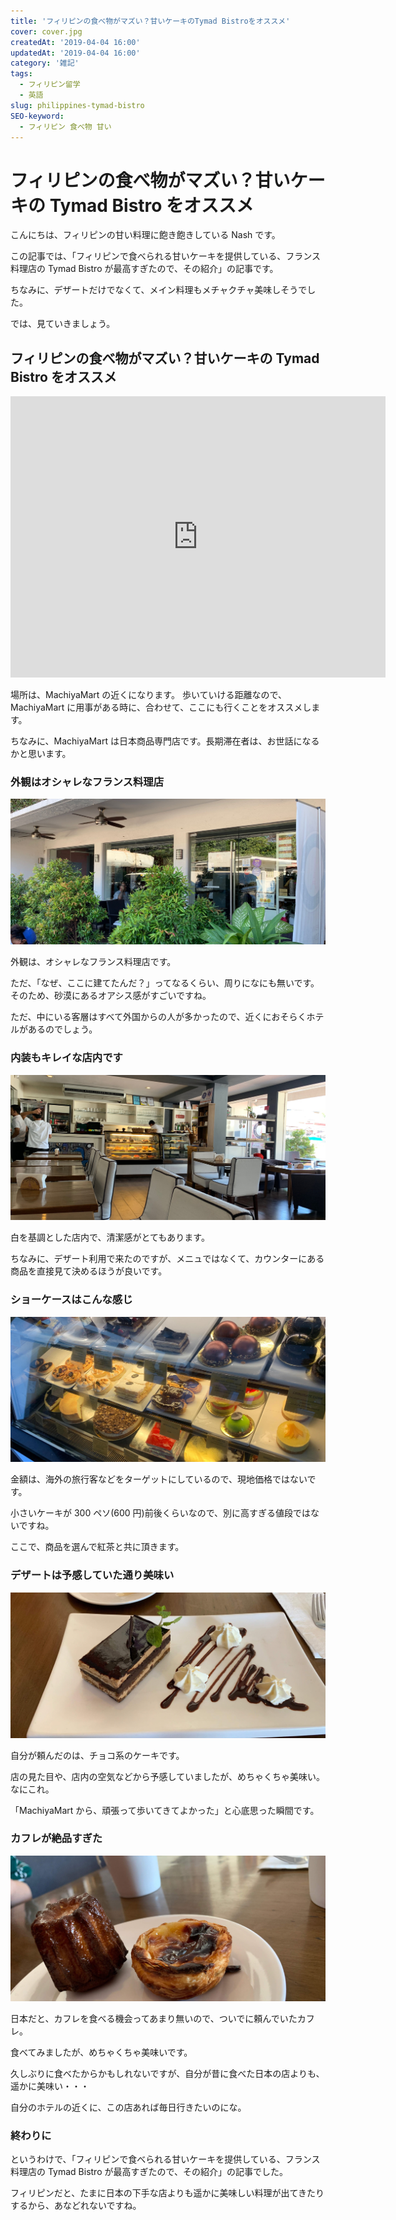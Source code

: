 ```yaml
---
title: 'フィリピンの食べ物がマズい？甘いケーキのTymad Bistroをオススメ'
cover: cover.jpg
createdAt: '2019-04-04 16:00'
updatedAt: '2019-04-04 16:00'
category: '雑記'
tags:
  - フィリピン留学
  - 英語
slug: philippines-tymad-bistro
SEO-keyword:
  - フィリピン 食べ物 甘い
---
```


# フィリピンの食べ物がマズい？甘いケーキの Tymad Bistro をオススメ

こんにちは、フィリピンの甘い料理に飽き飽きしている Nash です。

この記事では、「フィリピンで食べられる甘いケーキを提供している、フランス料理店の Tymad Bistro が最高すぎたので、その紹介」の記事です。

ちなみに、デザートだけでなくて、メイン料理もメチャクチャ美味しそうでした。

では、見ていきましょう。

## フィリピンの食べ物がマズい？甘いケーキの Tymad Bistro をオススメ

<iframe src="https://www.google.com/maps/embed?pb=!1m18!1m12!1m3!1d3924.971564592089!2d123.90994178918879!3d10.344158711338101!2m3!1f0!2f0!3f0!3m2!1i1024!2i768!4f13.1!3m3!1m2!1s0x33a998e8766e6377%3A0x4d2b0bc8be9a540f!2sTymad+Bistro!5e0!3m2!1sja!2sph!4v1554363015339!5m2!1sja!2sph" width="600" height="450" frameborder="0" style="border:0" allowfullscreen></iframe>

場所は、MachiyaMart の近くになります。
歩いていける距離なので、MachiyaMart に用事がある時に、合わせて、ここにも行くことをオススメします。

ちなみに、MachiyaMart は日本商品専門店です。長期滞在者は、お世話になるかと思います。

### 外観はオシャレなフランス料理店

![philippines-tymad-bistro-1](./1.jpg)

外観は、オシャレなフランス料理店です。

ただ、「なぜ、ここに建てたんだ？」ってなるくらい、周りになにも無いです。そのため、砂漠にあるオアシス感がすごいですね。

ただ、中にいる客層はすべて外国からの人が多かったので、近くにおそらくホテルがあるのでしょう。

### 内装もキレイな店内です

![philippines-tymad-bistro-2](./2.jpg)

白を基調とした店内で、清潔感がとてもあります。

ちなみに、デザート利用で来たのですが、メニュではなくて、カウンターにある商品を直接見て決めるほうが良いです。

### ショーケースはこんな感じ

![philippines-tymad-bistro-3](./3.jpg)

金額は、海外の旅行客などをターゲットにしているので、現地価格ではないです。

小さいケーキが 300 ペソ(600 円)前後くらいなので、別に高すぎる値段ではないですね。

ここで、商品を選んで紅茶と共に頂きます。

### デザートは予感していた通り美味い

![philippines-tymad-bistro-4](./4.jpg)

自分が頼んだのは、チョコ系のケーキです。

店の見た目や、店内の空気などから予感していましたが、めちゃくちゃ美味い。なにこれ。

「MachiyaMart から、頑張って歩いてきてよかった」と心底思った瞬間です。

### カフレが絶品すぎた

![philippines-tymad-bistro-cover](./cover.jpg)

日本だと、カフレを食べる機会ってあまり無いので、ついでに頼んでいたカフレ。

食べてみましたが、めちゃくちゃ美味いです。

久しぶりに食べたからかもしれないですが、自分が昔に食べた日本の店よりも、遥かに美味い・・・

自分のホテルの近くに、この店あれば毎日行きたいのにな。

### 終わりに

というわけで、「フィリピンで食べられる甘いケーキを提供している、フランス料理店の Tymad Bistro が最高すぎたので、その紹介」の記事でした。

フィリピンだと、たまに日本の下手な店よりも遥かに美味しい料理が出てきたりするから、あなどれないですね。
